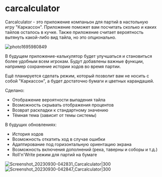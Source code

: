 # carcalculator
Carcalculator - это приложение компаньон для партий в настольную игру "Каркассон". Приложение поможет вам посчитать сколько и каких тайлов осталось в кучке. Также приложение считает вероятность вытянуть какой-либо вид тайла, но это опционально. 

![photo1695980849](https://github.com/Denich4/carcalculator/assets/133442025/745ae502-90da-4034-9959-9b45598e45b6)

В будущем приложение-калькулятор будет улучшаться и становиться более удобным всем игрокам. Будут добавлены важные функции, например сохранение истории ходов во время партии.

Ещё планируется сделать режим, который позволит вам не носить с собой "Каркассон", а будет достаточно бумаги и цветных карандашей.  

Сделано:
- Отображение вероятности выпадения тайла
- Возможность скрывать отображения процентов
- Возврат раскладки к стандартному значению
- Тёмная тема (зависит от темы системы)

В будущих обновлениях:
- История ходов
- Возможность откатить ход в случае ошибки
- Адаптирование под горизонтальную ориентацию экрана
- Возможность включения дополнений (река, таверны и соборы и т.д.)
- Roll'n'Write режим для партий на бумаге

![Screenshot_20230930-042831_Carcalculator|300](https://github.com/Denich4/carcalculator/assets/133442025/6020aa52-a59f-4620-87d9-bb0d59b7e130)  ![Screenshot_20230930-042847_Carcalculator|300](https://github.com/Denich4/carcalculator/assets/133442025/ebcb359e-80be-4336-bb3b-74ea47aecf87)

